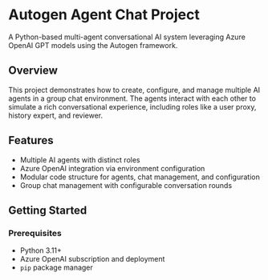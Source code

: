 # Autogen Agent Chat Project

A Python-based multi-agent conversational AI system leveraging Azure OpenAI GPT models using the Autogen framework.

## Overview

This project demonstrates how to create, configure, and manage multiple AI agents in a group chat environment. The agents interact with each other to simulate a rich conversational experience, including roles like a user proxy, history expert, and reviewer.

## Features

- Multiple AI agents with distinct roles
- Azure OpenAI integration via environment configuration
- Modular code structure for agents, chat management, and configuration
- Group chat management with configurable conversation rounds

## Getting Started

### Prerequisites

- Python 3.11+
- Azure OpenAI subscription and deployment
- `pip` package manager
